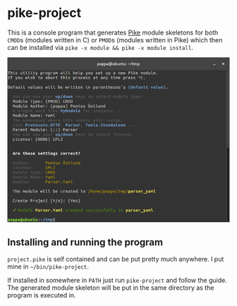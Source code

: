 # pike-project
This is a console program that generates [Pike](https://pike.lysator.liu.se) module skeletons for both `CMOD`s (modules written in C) or `PMOD`s (modules written in Pike) which then can be installed via `pike -x module && pike -x module install`.

![Screenshot](https://raw.githubusercontent.com/poppa/pike-project/master/dump.png)

## Installing and running the program

`project.pike` is self contained and can be put pretty much anywhere. I put mine in `~/bin/pike-project`.

If installed in somewhere in `PATH` just run `pike-project` and follow the guide. The generated module skeleton will be put in the same directory as the program is executed in.
